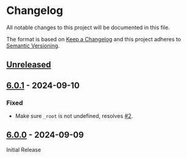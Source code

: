 # Changelog

All notable changes to this project will be documented in this file.

The format is based on [Keep a Changelog](https://keepachangelog.com/)
and this project adheres to [Semantic Versioning](https://semver.org/).

## [Unreleased]

## [6.0.1] - 2024-09-10

### Fixed

- Make sure `_root` is not undefined, resolves [#2].

## [6.0.0] - 2024-09-09

Initial Release

[#2]: https://github.com/7H3LaughingMan/pf2e-karmic-dice/issues/2

[Unreleased]: https://github.com/7H3LaughingMan/pf2e-karmic-dice/compare/v6.0.1...HEAD
[6.0.1]: https://github.com/7H3LaughingMan/pf2e-karmic-dice/compare/v6.0.0...v6.0.1
[6.0.0]: https://github.com/7H3LaughingMan/pf2e-karmic-dice/releases/tag/v6.0.0
